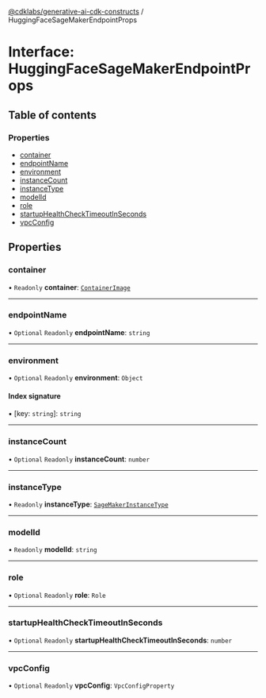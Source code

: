 [@cdklabs/generative-ai-cdk-constructs](../README.md) / HuggingFaceSageMakerEndpointProps

# Interface: HuggingFaceSageMakerEndpointProps

## Table of contents

### Properties

- [container](HuggingFaceSageMakerEndpointProps.md#container)
- [endpointName](HuggingFaceSageMakerEndpointProps.md#endpointname)
- [environment](HuggingFaceSageMakerEndpointProps.md#environment)
- [instanceCount](HuggingFaceSageMakerEndpointProps.md#instancecount)
- [instanceType](HuggingFaceSageMakerEndpointProps.md#instancetype)
- [modelId](HuggingFaceSageMakerEndpointProps.md#modelid)
- [role](HuggingFaceSageMakerEndpointProps.md#role)
- [startupHealthCheckTimeoutInSeconds](HuggingFaceSageMakerEndpointProps.md#startuphealthchecktimeoutinseconds)
- [vpcConfig](HuggingFaceSageMakerEndpointProps.md#vpcconfig)

## Properties

### container

• `Readonly` **container**: [`ContainerImage`](../classes/ContainerImage.md)

___

### endpointName

• `Optional` `Readonly` **endpointName**: `string`

___

### environment

• `Optional` `Readonly` **environment**: `Object`

#### Index signature

▪ [key: `string`]: `string`

___

### instanceCount

• `Optional` `Readonly` **instanceCount**: `number`

___

### instanceType

• `Readonly` **instanceType**: [`SageMakerInstanceType`](../classes/SageMakerInstanceType.md)

___

### modelId

• `Readonly` **modelId**: `string`

___

### role

• `Optional` `Readonly` **role**: `Role`

___

### startupHealthCheckTimeoutInSeconds

• `Optional` `Readonly` **startupHealthCheckTimeoutInSeconds**: `number`

___

### vpcConfig

• `Optional` `Readonly` **vpcConfig**: `VpcConfigProperty`
